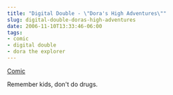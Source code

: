 ```yaml
---
title: "Digital Double - \"Dora's High Adventures\""
slug: digital-double-doras-high-adventures
date: 2006-11-10T13:33:46-06:00
tags:
- comic
- digital double
- dora the explorer
---
```

[Comic](http://digitaldouble.smackjeeves.com/comics/78302/)

Remember kids, don't do drugs.
